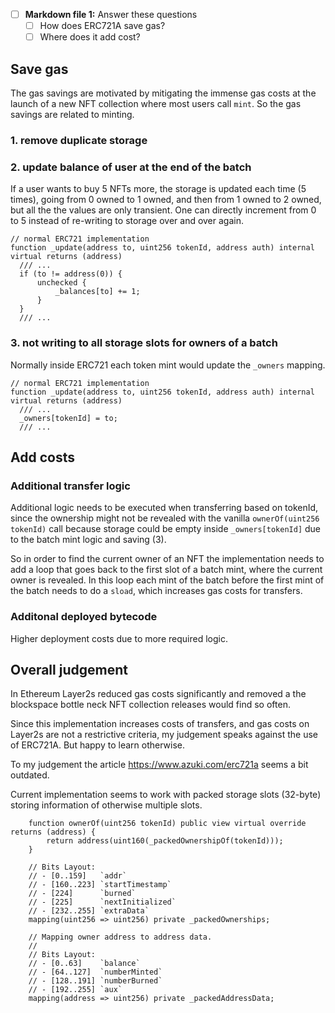 - [ ] **Markdown file 1:** Answer these questions
  - [ ] How does ERC721A save gas?
  - [ ] Where does it add cost?

## Save gas

The gas savings are motivated by mitigating the immense gas costs at the launch of a new NFT collection where most users call `mint`. So the gas savings are related to minting.

### 1. remove duplicate storage

### 2. update balance of user at the end of the batch

If a user wants to buy 5 NFTs more, the storage is updated each time (5 times), going from 0 owned to 1 owned, and then from 1 owned to 2 owned, but all the the values are only transient. One can directly increment from 0 to 5 instead of re-writing to storage over and over again.

```Solidity
// normal ERC721 implementation
function _update(address to, uint256 tokenId, address auth) internal virtual returns (address)
  /// ...
  if (to != address(0)) {
      unchecked {
          _balances[to] += 1;
      }
  }
  /// ...
```

### 3. not writing to all storage slots for owners of a batch

Normally inside ERC721 each token mint would update the `_owners` mapping.

```Solidity
// normal ERC721 implementation
function _update(address to, uint256 tokenId, address auth) internal virtual returns (address)
  /// ...
  _owners[tokenId] = to;
  /// ...
```

## Add costs

### Additional transfer logic

Additional logic needs to be executed when transferring based on tokenId, since the ownership might not be revealed with the vanilla `ownerOf(uint256 tokenId)` call because storage could be empty inside `_owners[tokenId]` due to the batch mint logic and saving (3).

So in order to find the current owner of an NFT the implementation needs to add a loop that goes back to the first slot of a batch mint, where the current owner is revealed. In this loop each mint of the batch before the first mint of the batch needs to do a `sload`, which increases gas costs for transfers.

### Additonal deployed bytecode

Higher deployment costs due to more required logic.

## Overall judgement

In Ethereum Layer2s reduced gas costs significantly and removed a the blockspace bottle neck NFT collection releases would find so often.

Since this implementation increases costs of transfers, and gas costs on Layer2s are not a restrictive criteria, my judgement speaks against the use of ERC721A. But happy to learn otherwise.

To my judgement the article https://www.azuki.com/erc721a seems a bit outdated.

Current implementation seems to work with packed storage slots (32-byte) storing information of otherwise multiple slots.

```solidity
    function ownerOf(uint256 tokenId) public view virtual override returns (address) {
        return address(uint160(_packedOwnershipOf(tokenId)));
    }
```

```Solidity
    // Bits Layout:
    // - [0..159]   `addr`
    // - [160..223] `startTimestamp`
    // - [224]      `burned`
    // - [225]      `nextInitialized`
    // - [232..255] `extraData`
    mapping(uint256 => uint256) private _packedOwnerships;

    // Mapping owner address to address data.
    //
    // Bits Layout:
    // - [0..63]    `balance`
    // - [64..127]  `numberMinted`
    // - [128..191] `numberBurned`
    // - [192..255] `aux`
    mapping(address => uint256) private _packedAddressData;
```
